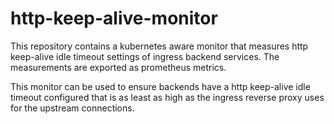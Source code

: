 http-keep-alive-monitor
===========================
This repository contains a kubernetes aware monitor that measures http keep-alive idle timeout settings of ingress backend services.
The measurements are exported as prometheus metrics.

This monitor can be used to ensure backends have a http keep-alive idle timeout configured that is as least as high as the ingress reverse proxy uses for the upstream connections.


